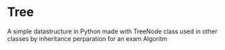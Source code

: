 # Tree

A simple datastructure in Python made with TreeNode class used in other classes by inheritance
perparation for an exam Algoritm
